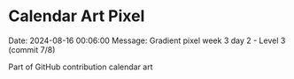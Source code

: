 # Calendar Art Pixel

Date: 2024-08-16 00:06:00
Message: Gradient pixel week 3 day 2 - Level 3 (commit 7/8)

Part of GitHub contribution calendar art
